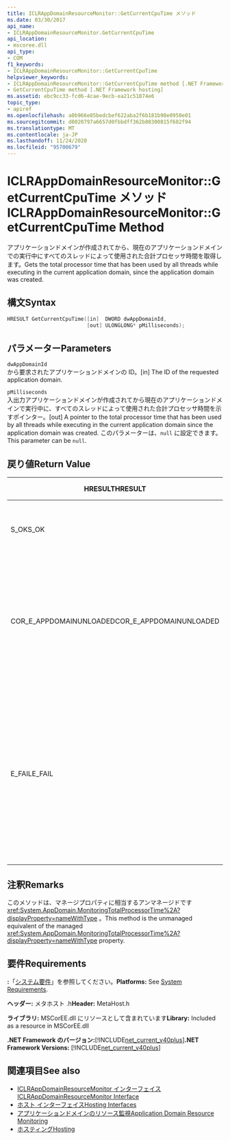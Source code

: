 ```yaml
---
title: ICLRAppDomainResourceMonitor::GetCurrentCpuTime メソッド
ms.date: 03/30/2017
api_name:
- ICLRAppDomainResourceMonitor.GetCurrentCpuTime
api_location:
- mscoree.dll
api_type:
- COM
f1_keywords:
- ICLRAppDomainResourceMonitor::GetCurrentCpuTime
helpviewer_keywords:
- ICLRAppDomainResourceMonitor::GetCurrentCpuTime method [.NET Framework hosting]
- GetCurrentCpuTime method [.NET Framework hosting]
ms.assetid: ebc9cc33-fcd6-4cae-9ecb-ea21c51874e6
topic_type:
- apiref
ms.openlocfilehash: a0b966e85bedcbef622aba2f6b181b98e0950e01
ms.sourcegitcommit: d8020797a6657d0fbbdff362b80300815f682f94
ms.translationtype: MT
ms.contentlocale: ja-JP
ms.lasthandoff: 11/24/2020
ms.locfileid: "95700679"
---
```

# <a name="iclrappdomainresourcemonitorgetcurrentcputime-method"></a><span data-ttu-id="dd8d1-102">ICLRAppDomainResourceMonitor::GetCurrentCpuTime メソッド</span><span class="sxs-lookup"><span data-stu-id="dd8d1-102">ICLRAppDomainResourceMonitor::GetCurrentCpuTime Method</span></span>

<span data-ttu-id="dd8d1-103">アプリケーションドメインが作成されてから、現在のアプリケーションドメインでの実行中にすべてのスレッドによって使用された合計プロセッサ時間を取得します。</span><span class="sxs-lookup"><span data-stu-id="dd8d1-103">Gets the total processor time that has been used by all threads while executing in the current application domain, since the application domain was created.</span></span>  
  
## <a name="syntax"></a><span data-ttu-id="dd8d1-104">構文</span><span class="sxs-lookup"><span data-stu-id="dd8d1-104">Syntax</span></span>  
  
```cpp  
HRESULT GetCurrentCpuTime([in]  DWORD dwAppDomainId,  
                          [out] ULONGLONG* pMilliseconds);  
```  
  
## <a name="parameters"></a><span data-ttu-id="dd8d1-105">パラメーター</span><span class="sxs-lookup"><span data-stu-id="dd8d1-105">Parameters</span></span>  

 `dwAppDomainId`  
 <span data-ttu-id="dd8d1-106">から要求されたアプリケーションドメインの ID。</span><span class="sxs-lookup"><span data-stu-id="dd8d1-106">[in] The ID of the requested application domain.</span></span>  
  
 `pMilliseconds`  
 <span data-ttu-id="dd8d1-107">入出力アプリケーションドメインが作成されてから現在のアプリケーションドメインで実行中に、すべてのスレッドによって使用された合計プロセッサ時間を示すポインター。</span><span class="sxs-lookup"><span data-stu-id="dd8d1-107">[out] A pointer to the total processor time that has been used by all threads while executing in the current application domain since the application domain was created.</span></span> <span data-ttu-id="dd8d1-108">このパラメーターは、`null` に設定できます。</span><span class="sxs-lookup"><span data-stu-id="dd8d1-108">This parameter can be `null`.</span></span>  
  
## <a name="return-value"></a><span data-ttu-id="dd8d1-109">戻り値</span><span class="sxs-lookup"><span data-stu-id="dd8d1-109">Return Value</span></span>  
  
|<span data-ttu-id="dd8d1-110">HRESULT</span><span class="sxs-lookup"><span data-stu-id="dd8d1-110">HRESULT</span></span>|<span data-ttu-id="dd8d1-111">説明</span><span class="sxs-lookup"><span data-stu-id="dd8d1-111">Description</span></span>|  
|-------------|-----------------|  
|<span data-ttu-id="dd8d1-112">S_OK</span><span class="sxs-lookup"><span data-stu-id="dd8d1-112">S_OK</span></span>|<span data-ttu-id="dd8d1-113">メソッドは正常に完了しました。</span><span class="sxs-lookup"><span data-stu-id="dd8d1-113">The method completed successfully.</span></span>|  
|<span data-ttu-id="dd8d1-114">COR_E_APPDOMAINUNLOADED</span><span class="sxs-lookup"><span data-stu-id="dd8d1-114">COR_E_APPDOMAINUNLOADED</span></span>|<span data-ttu-id="dd8d1-115">アプリケーションドメインがアンロードされているか、または存在しません。</span><span class="sxs-lookup"><span data-stu-id="dd8d1-115">The application domain has been unloaded or does not exist.</span></span>|  
|<span data-ttu-id="dd8d1-116">E_FAIL</span><span class="sxs-lookup"><span data-stu-id="dd8d1-116">E_FAIL</span></span>|<span data-ttu-id="dd8d1-117">アプリケーションドメインのリソース監視が有効になっていません。</span><span class="sxs-lookup"><span data-stu-id="dd8d1-117">Application domain resource monitoring is not enabled.</span></span><br /><br /> <span data-ttu-id="dd8d1-118">- または -</span><span class="sxs-lookup"><span data-stu-id="dd8d1-118">-or-</span></span><br /><br /> <span data-ttu-id="dd8d1-119">その他のすべてのエラー。</span><span class="sxs-lookup"><span data-stu-id="dd8d1-119">All other failures.</span></span>|  
  
## <a name="remarks"></a><span data-ttu-id="dd8d1-120">注釈</span><span class="sxs-lookup"><span data-stu-id="dd8d1-120">Remarks</span></span>  

 <span data-ttu-id="dd8d1-121">このメソッドは、マネージプロパティに相当するアンマネージドです <xref:System.AppDomain.MonitoringTotalProcessorTime%2A?displayProperty=nameWithType> 。</span><span class="sxs-lookup"><span data-stu-id="dd8d1-121">This method is the unmanaged equivalent of the managed <xref:System.AppDomain.MonitoringTotalProcessorTime%2A?displayProperty=nameWithType> property.</span></span>  
  
## <a name="requirements"></a><span data-ttu-id="dd8d1-122">要件</span><span class="sxs-lookup"><span data-stu-id="dd8d1-122">Requirements</span></span>  

 <span data-ttu-id="dd8d1-123">**:**「[システム要件](../../get-started/system-requirements.md)」を参照してください。</span><span class="sxs-lookup"><span data-stu-id="dd8d1-123">**Platforms:** See [System Requirements](../../get-started/system-requirements.md).</span></span>  
  
 <span data-ttu-id="dd8d1-124">**ヘッダー:** メタホスト .h</span><span class="sxs-lookup"><span data-stu-id="dd8d1-124">**Header:** MetaHost.h</span></span>  
  
 <span data-ttu-id="dd8d1-125">**ライブラリ:** MSCorEE.dll にリソースとして含まれています</span><span class="sxs-lookup"><span data-stu-id="dd8d1-125">**Library:** Included as a resource in MSCorEE.dll</span></span>  
  
 <span data-ttu-id="dd8d1-126">**.NET Framework のバージョン:**[!INCLUDE[net_current_v40plus](../../../../includes/net-current-v40plus-md.md)]</span><span class="sxs-lookup"><span data-stu-id="dd8d1-126">**.NET Framework Versions:** [!INCLUDE[net_current_v40plus](../../../../includes/net-current-v40plus-md.md)]</span></span>  
  
## <a name="see-also"></a><span data-ttu-id="dd8d1-127">関連項目</span><span class="sxs-lookup"><span data-stu-id="dd8d1-127">See also</span></span>

- [<span data-ttu-id="dd8d1-128">ICLRAppDomainResourceMonitor インターフェイス</span><span class="sxs-lookup"><span data-stu-id="dd8d1-128">ICLRAppDomainResourceMonitor Interface</span></span>](iclrappdomainresourcemonitor-interface.md)
- [<span data-ttu-id="dd8d1-129">ホスト インターフェイス</span><span class="sxs-lookup"><span data-stu-id="dd8d1-129">Hosting Interfaces</span></span>](hosting-interfaces.md)
- [<span data-ttu-id="dd8d1-130">アプリケーションドメインのリソース監視</span><span class="sxs-lookup"><span data-stu-id="dd8d1-130">Application Domain Resource Monitoring</span></span>](../../../standard/garbage-collection/app-domain-resource-monitoring.md)
- [<span data-ttu-id="dd8d1-131">ホスティング</span><span class="sxs-lookup"><span data-stu-id="dd8d1-131">Hosting</span></span>](index.md)
